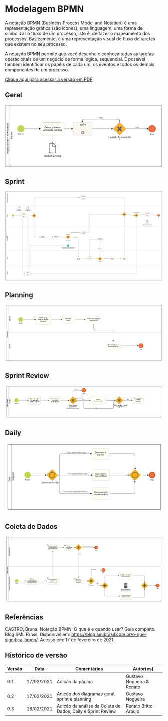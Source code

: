 # Modelagem BPMN

A notação BPMN (Business Process Model and Notation) é uma representação gráfica (são ícones), uma linguagem, uma forma de simbolizar o fluxo de um processo, isto é, de fazer o mapeamento dos processos. Basicamente, é uma representação visual do fluxo de tarefas que existem no seu processo.

A notação BPMN permite que você desenhe e conheça todas as tarefas operacionais de um negócio de forma lógica, sequencial. É possível também identificar os papéis de cada um, os eventos e todos os demais componentes de um processo.

[Clique aqui para acessar a versão em PDF](bpmn.pdf)

## Geral
![BPMN01](imagens/bpmn-01.png)

## Sprint
![BPMN02](imagens/bpmn-02.png)

## Planning
![BPMN03](imagens/bpmn-03.png)

## Sprint Review
![BPMN06](imagens/bpmn-06.png)

## Daily
![BPMN05](imagens/bpmn-05.png)

## Coleta de Dados
![BPMN04](imagens/bpmn-04.png)

## Referências

CASTRO, Bruna. Notação BPMN: O que é e quando usar? Guia completo. Blog SML Brasil. Disponível em: <https://blog.smlbrasil.com.br/o-que-significa-bpmn/>. Acesso em: 17 de fevereiro de 2021.

## Histórico de versão

| Versão | Data       | Comentários                                   | Autor(es)                 |
| ------ | ---------- | --------------------------------------------- | ------------------------- |
| 0.1    | 17/02/2021 | Adição da página                              | Gustavo Nogueira & Renato |
| 0.2    | 17/02/2021 | Adição dos diagramas geral, sprint e planning | Gustavo Nogueira          |
| 0.3    | 18/02/2021 | Adição da análise da Coleta de Dados, Daily e Sprint Review | Renato Britto Araujo |
